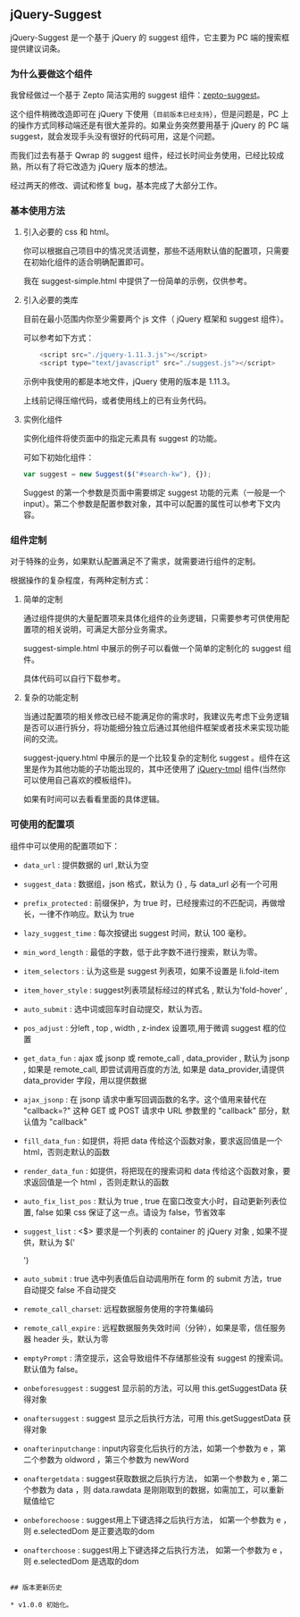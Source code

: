 ## jQuery-Suggest

jQuery-Suggest 是一个基于 jQuery 的 suggest 组件，它主要为 PC 端的搜索框提供建议词条。

### 为什么要做这个组件

我曾经做过一个基于 Zepto 简洁实用的 suggest 组件：[zepto-suggest](https://github.com/reygreen1/zepto-suggest)。

这个组件稍微改造即可在 jQuery 下使用（`目前版本已经支持`），但是问题是，PC 上的操作方式同移动端还是有很大差异的。如果业务突然要用基于 jQuery 的 PC 端 suggest，就会发现手头没有很好的代码可用，这是个问题。

而我们过去有基于 Qwrap 的 suggest 组件，经过长时间业务使用，已经比较成熟，所以有了将它改造为 jQuery 版本的想法。

经过两天的修改、调试和修复 bug，基本完成了大部分工作。

### 基本使用方法

1. 引入必要的 css 和 html。
	
	你可以根据自己项目中的情况灵活调整，那些不适用默认值的配置项，只需要在初始化组件的适合明确配置即可。

	我在 suggest-simple.html 中提供了一份简单的示例，仅供参考。

2. 引入必要的类库

	目前在最小范围内你至少需要两个 js 文件（ jQuery 框架和 suggest 组件）。

	可以参考如下方式：

	```javascript
		<script src="./jquery-1.11.3.js"></script>
    	<script type="text/javascript" src="./suggest.js"></script>
	```

	示例中我使用的都是本地文件，jQuery 使用的版本是 1.11.3。

	上线前记得压缩代码，或者使用线上的已有业务代码。

3. 实例化组件
	
	实例化组件将使页面中的指定元素具有 suggest 的功能。

	可如下初始化组件：

	```javascript
	var suggest = new Suggest($("#search-kw"), {});
	```
	Suggest 的第一个参数是页面中需要绑定 suggest 功能的元素（一般是一个 input）。第二个参数是配置参数对象，其中可以配置的属性可以参考下文内容。


### 组件定制

对于特殊的业务，如果默认配置满足不了需求，就需要进行组件的定制。

根据操作的复杂程度，有两种定制方式：

1. 简单的定制
	
	通过组件提供的大量配置项来具体化组件的业务逻辑，只需要参考可供使用配置项的相关说明，可满足大部分业务需求。

	suggest-simple.html 中展示的例子可以看做一个简单的定制化的 suggest 组件。

	具体代码可以自行下载参考。

2. 复杂的功能定制

	当通过配置项的相关修改已经不能满足你的需求时，我建议先考虑下业务逻辑是否可以进行拆分，将功能细分独立后通过其他组件框架或者技术来实现功能间的交流。

	suggest-jquery.html 中展示的是一个比较复杂的定制化 suggest 。组件在这里是作为其他功能的子功能出现的，其中还使用了 [jQuery-tmpl](https://github.com/BorisMoore/jquery-tmpl) 组件(当然你可以使用自己喜欢的模板组件)。

	如果有时间可以去看看里面的具体逻辑。

### 可使用的配置项

组件中可以使用的配置项如下：


* `data_url`           :  <string>   提供数据的 url ,默认为空

* `suggest_data`       :  <json array> 数据组，json 格式，默认为 {} , 与 data_url 必有一个可用

* `prefix_protected`   :  <boolean> 前缀保护，为 true 时，已经搜索过的不匹配词，再做增长，一律不作响应。默认为 true
		 
* `lazy_suggest_time`  :  <int> 每次按键出 suggest 时间，默认 100 毫秒。 

* `min_word_length`    :  <int> 最低的字数，低于此字数不进行搜索，默认为零。 

* `item_selectors`     :  <string> 认为这些是 suggest 列表项，如果不设置是 li.fold-item

* `item_hover_style`   :  <string> suggest列表项鼠标经过的样式名 , 默认为'fold-hover' , 
         
* `auto_submit`        :  <boolean> 选中词或回车时自动提交，默认为否。 

* `pos_adjust`         :  <string> 分left , top , width , z-index 设置项,用于微调 suggest 框的位置 

* `get_data_fun`       :  <string> ajax 或 jsonp 或 remote_call , data_provider , 默认为 jsonp , 如果是 remote_call, 即尝试调用百度的方法, 如果是 data_provider,请提供 data_provider 字段，用以提供数据

* `ajax_jsonp`         :  <string> 在 jsonp 请求中重写回调函数的名字。这个值用来替代在 "callback=?" 这种 GET 或 POST 请求中 URL 参数里的 "callback" 部分，默认值为 "callback"

* `fill_data_fun`      :  <function> 如提供，将把 data 传给这个函数对象，要求返回值是一个 html，否则走默认的函数

* `render_data_fun`    :  <function> 如提供，将把现在的搜索词和 data 传给这个函数对象，要求返回值是一个 html ，否则走默认的函数

* `auto_fix_list_pos`  :  <bool> 默认为 true , true 在窗口改变大小时，自动更新列表位置, false 如果 css 保证了这一点。请设为 false，节省效率

* `suggest_list`       :  <$> 要求是一个列表的 container 的 jQuery 对象 , 如果不提供，默认为 $('<ul id="search-suggest" class="suggest"></ul>')

* `auto_submit`        :  <bool> true 选中列表值后自动调用所在 form 的 submit 方法，true 自动提交 false 不自动提交

* `remote_call_charset`:  <string> 远程数据服务使用的字符集编码 

* `remote_call_expire` :  <int> 远程数据服务失效时间（分钟），如果是零，信任服务器 header 头，默认为零 

* `emptyPrompt`        :  <boolean> 清空提示，这会导致组件不存储那些没有 suggest 的搜索词。默认值为 false。

* `onbeforesuggest`    :  <function> suggest 显示前的方法，可以用 this.getSuggestData 获得对象  

* `onaftersuggest`     :  <function> suggest 显示之后执行方法，可用 this.getSuggestData 获得对象

* `onafterinputchange` :  <function> input内容变化后执行的方法，如第一个参数为 e ，第二个参数为 oldword ，第三个参数为 newWord

* `onaftergetdata`     :  <function> suggest获取数据之后执行方法， 如第一个参数为 e , 第二个参数为 data ，则 data.rawdata 是刚刚取到的数据，如需加工，可以重新赋值给它

* `onbeforechoose`     :  <function> suggest用上下键选择之后执行方法， 如第一个参数为 e ，则 e.selectedDom 是正要选取的dom

* `onafterchoose`      :  <function> suggest用上下键选择之后执行方法， 如第一个参数为 e ，则 e.selectedDom 是选取的dom
         
```

## 版本更新历史

* v1.0.0 初始化。
